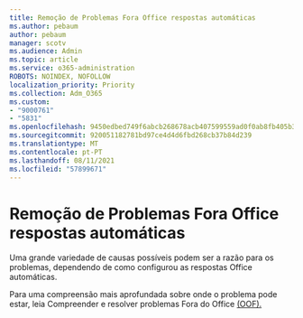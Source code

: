 ```yaml
---
title: Remoção de Problemas Fora Office respostas automáticas
ms.author: pebaum
author: pebaum
manager: scotv
ms.audience: Admin
ms.topic: article
ms.service: o365-administration
ROBOTS: NOINDEX, NOFOLLOW
localization_priority: Priority
ms.collection: Adm_O365
ms.custom:
- "9000761"
- "5831"
ms.openlocfilehash: 9450edbed749f6abcb268678acb407599559ad0f0ab8fb405b3f772c2371cdea
ms.sourcegitcommit: 920051182781bd97ce4d4d6fbd268cb37b84d239
ms.translationtype: MT
ms.contentlocale: pt-PT
ms.lasthandoff: 08/11/2021
ms.locfileid: "57899671"
---
```

# <a name="troubleshooting-out-of-office-automatic-replies"></a>Remoção de Problemas Fora Office respostas automáticas

Uma grande variedade de causas possíveis podem ser a razão para os problemas, dependendo de como configurou as respostas Office automáticas.

Para uma compreensão mais aprofundada sobre onde o problema pode estar, leia Compreender e resolver problemas Fora do Office [(OOF).](https://docs.microsoft.com/exchange/troubleshoot/email-delivery/understand-troubleshoot-oof-replies)